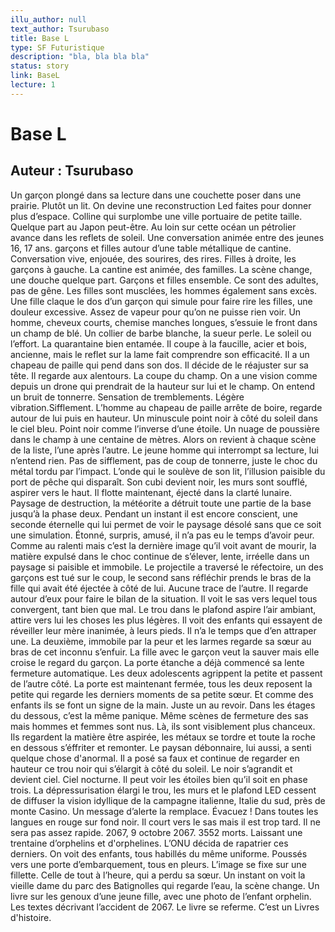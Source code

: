 ```yaml
---
illu_author: null
text_author: Tsurubaso
title: Base L
type: SF Futuristique
description: "bla, bla bla bla"
status: story
link: BaseL
lecture: 1
---
```


# Base L
## Auteur : Tsurubaso


Un garçon plongé dans sa lecture dans une couchette poser dans une prairie. Plutôt un lit. On devine une reconstruction Led faites pour donner plus d’espace. Colline qui surplombe une ville portuaire de petite taille. Quelque part au Japon peut-être. Au loin sur cette océan un pétrolier avance dans les reflets de soleil.
Une conversation animée entre des jeunes 16, 17 ans. garçons et filles autour d’une table métallique de cantine. Conversation vive, enjouée, des sourires, des rires. Filles à droite, les garçons à gauche. La cantine est animée, des familles. La scène change, une douche quelque part. Garçons et filles ensemble. Ce sont des adultes, pas de gêne. Les filles sont musclées, les hommes également sans excès. Une fille claque le dos d’un garçon qui simule pour faire rire les filles, une douleur excessive. Assez de vapeur pour qu’on ne puisse rien voir.
Un homme, cheveux courts, chemise manches longues, s’essuie le front dans un champ de blé. Un collier de barbe blanche, la sueur perle. Le soleil ou l’effort. La quarantaine bien entamée.
Il coupe à la faucille, acier et bois, ancienne, mais le reflet sur la lame fait comprendre son efficacité. Il a un chapeau de paille qui pend dans son dos. Il décide de le réajuster sur sa tête. Il regarde aux alentours. La coupe du champ. On a une vision comme depuis un drone qui prendrait de la hauteur sur lui et le champ. On entend un bruit de tonnerre. Sensation de tremblements. Légère vibration.Sifflement. L’homme au chapeau de paille arrête de boire, regarde autour de lui puis en hauteur. Un minuscule point noir à côté du soleil dans le ciel bleu. Point noir comme l’inverse d’une étoile. Un nuage de poussière dans le champ à une centaine de mètres.
Alors on revient à chaque scène de la liste, l’une après l’autre. Le jeune homme qui interrompt sa lecture, lui n’entend rien. Pas de sifflement, pas de coup de tonnerre, juste le choc du métal tordu par l’impact. L’onde qui le soulève de son lit, l’illusion paisible du port de pêche qui disparaît. Son cubi devient noir, les murs sont soufflé, aspirer vers le haut. Il flotte maintenant, éjecté dans la clarté lunaire. Paysage de destruction, la météorite a détruit toute une partie de la base jusqu’à la phase deux.
Pendant un instant il est encore conscient, une seconde éternelle qui lui permet de voir le paysage désolé sans que ce soit une simulation.
Étonné, surpris, amusé, il n’a pas eu le temps d’avoir peur.
Comme au ralenti mais c’est la dernière image qu’il voit avant de mourir, la matière expulsé dans le choc continue de s’élever, lente, irréelle dans un paysage si paisible et immobile.
Le projectile a traversé le réfectoire, un des garçons est tué sur le coup, le second sans réfléchir prends le bras de la fille qui avait été éjectée à côté de lui. Aucune trace de l’autre. Il regarde autour d’eux pour faire le bilan de la situation. Il voit le sas vers lequel tous convergent, tant bien que mal. Le trou dans le plafond aspire l’air ambiant, attire vers lui les choses les plus légères. Il voit des enfants qui essayent de réveiller leur mère inanimée, à leurs pieds. Il n’a le temps que d’en attraper une. La deuxième, immobile par la peur et les larmes regarde sa sœur au bras de cet inconnu s’enfuir. La fille avec le garçon veut la sauver mais elle croise le regard du garçon. La porte étanche a déjà commencé sa lente fermeture automatique. Les deux adolescents agrippent la petite et passent de l’autre côté.
La porte est maintenant fermée, tous les deux reposent la petite qui regarde les derniers moments de sa petite sœur. Et comme des enfants ils se font un signe de la main. Juste un au revoir.
Dans les étages du dessous, c’est la même panique. Même scènes de fermeture des sas mais hommes et femmes sont nus. Là, ils sont visiblement plus chanceux. Ils regardent la matière être aspirée, les métaux se tordre et toute la roche en dessous s’éffriter et remonter.
Le paysan débonnaire, lui aussi, a senti quelque chose d'anormal. Il a posé sa faux et continue de regarder en hauteur ce trou noir qui s’élargit à côté du soleil. Le noir s’agrandit et devient ciel. Ciel nocturne. Il peut voir les étoiles bien qu’il soit en phase trois. La dépressurisation élargi le trou, les murs et le plafond LED cessent de diffuser la vision idyllique de la campagne italienne, Italie du sud, près de monte Casino. Un message d’alerte la remplace. Évacuez ! Dans toutes les langues en rouge sur fond noir. Il court vers  le sas mais il est trop tard. Il ne sera pas assez rapide.
2067, 9 octobre 2067.
3552 morts. Laissant une trentaine d’orphelins et d'orphelines. L’ONU décida de rapatrier ces derniers.
On voit des enfants, tous habillés du même uniforme. Poussés vers une porte d’embarquement, tous en pleurs. L’image se fixe sur une fillette. Celle de tout à l’heure, qui a perdu sa sœur. Un instant on voit la vieille dame du parc des Batignolles qui regarde l’eau, la scène change. Un livre sur les genoux d’une jeune fille, avec une photo de l’enfant orphelin. Les textes décrivant l’accident de 2067. Le livre se referme. C’est un Livres d'histoire.
